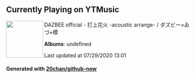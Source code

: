 ## Currently Playing on YTMusic

[<img align="left" width="100" src="https://i.ytimg.com/vi/O9djidzgyE0/sddefault.jpg?sqp=-oaymwEWCJADEOEBIAQqCghqEJQEGHgg6AJIWg&rs">](https://music.youtube.com/channel/UCUEvXLdpCtbzzDkcMI96llg)

DAZBEE official - 打上花火 -acoustic arrange- / ダズビー×ゐづ×模

**Albums**: undefined

Last updated at 07/29/2020 13:01

#### Generated with [20chan/github-now](https://github.com/20chan/github-now)


<!--
**20chan/20chan** is a ✨ _special_ ✨ repository because its `README.md` (this file) appears on your GitHub profile.

Here are some ideas to get you started:

- 🔭 I’m currently working on ...
- 🌱 I’m currently learning ...
- 👯 I’m looking to collaborate on ...
- 🤔 I’m looking for help with ...
- 💬 Ask me about ...
- 📫 How to reach me: ...
- 😄 Pronouns: ...
- ⚡ Fun fact: ...
-->
